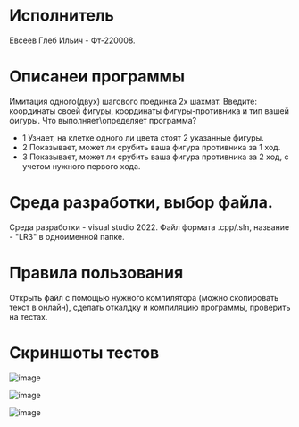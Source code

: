 # Исполнитель
Евсеев Глеб Ильич - Фт-220008.

# Описанеи программы
Имитация одного(двух) шагового поединка 2х шахмат.
Введите: координаты своей фигуры, координаты фигуры-противника и тип вашей фигуры. 
Что выполняет\определяет программа?
- 1 Узнает, на клетке одного ли цвета стоят 2 указанные фигуры.
- 2 Показывает, может ли срубить ваша фигура противника за 1 ход.
- 3 Показывает, может ли срубить ваша фигура противника за 2 ход, с учетом нужного первого хода.
 
# Среда разработки, выбор файла.
Среда разработки - visual studio 2022.
Файл формата .cpp/.sln, название - "LR3" в одноименной папке.

# Правила пользования
Открыть файл с помощью нужного компилятора (можно скопировать текст в онлайн), сделать откалдку и компиляцию программы, проверить на тестах.

# Скриншоты тестов
![image](https://github.com/4s4ken/LR-3/assets/65232734/52477c2f-f38a-4147-ada7-1b977fcd06e5)

![image](https://github.com/4s4ken/LR-3/assets/65232734/c4aea70b-c1b4-4b9a-9833-17d2ae2acead)

![image](https://github.com/4s4ken/LR-3/assets/65232734/514785da-56ef-424b-bdb7-36e7e63eddee)

